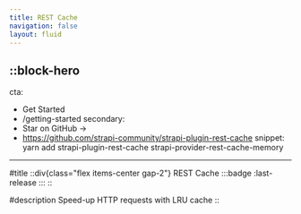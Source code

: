 ```yaml
---
title: REST Cache
navigation: false
layout: fluid
---
```


## ::block-hero

cta:

- Get Started
- /getting-started
  secondary:
- Star on GitHub →
- https://github.com/strapi-community/strapi-plugin-rest-cache
  snippet: yarn add strapi-plugin-rest-cache strapi-provider-rest-cache-memory

---

#title
::div{class="flex items-center gap-2"}
REST Cache
:::badge
:last-release
:::
::

#description
Speed-up HTTP requests with LRU cache
::
